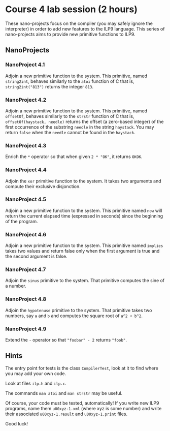 Course 4 lab session (2 hours)
==============================

These nano-projects focus on the compiler (you may safely ignore the
interpreter) in order to add new features to the ILP9 language. This
series of nano-projects aims to provide new primitive functions to ILP9.

NanoProjects
------------

### NanoProject 4.1 ###

Adjoin a new primitive function to the system. This primitive, named
`string2int`, behaves similarly to the `atoi` function of C that is, 
`string2int("813")` returns the integer `813`.

### NanoProject 4.2 ###

Adjoin a new primitive function to the system. This primitive, named
`offsetOf`, behaves similarly to the `strstr` function of C that is,
`offsetOf(haystack, needle)` returns the offset (a zero-based integer)
of the first occurrence of the substring `needle` in the string
`haystack`. You may return `false` when the `needle` cannot be found in the
`haystack`.

### NanoProject 4.3 ###

Enrich the `*` operator so that when given `2 * "OK"`, it returns `OKOK`.

### NanoProject 4.4 ###

Adjoin the `xor` primitive function to the system. It takes two
arguments and compute their exclusive disjonction.

### NanoProject 4.5 ###

Adjoin a new primitive function to the system. This primitive named
`now` will return the current elapsed time (expressed in seconds)
since the beginning of the program.

### NanoProject 4.6 ###

Adjoin a new primitive function to the system. This primitive named
`implies` takes two values and return false only when the first
argument is true and the second argument is false.

### NanoProject 4.7 ###

Adjoin the `sinus` primitive to the system. That primitive computes the
sine of a number.

### NanoProject 4.8 ###

Adjoin the `hypotenuse` primitive to the system. That primitive takes
two numbers, say `a` and `b` and computes the square root of `a^2 + b^2`.

### NanoProject 4.9 ###

Extend the `-` operator so that `"foobar" - 2` returns `"foob"`.

Hints
-----

The entry point for tests is the class `CompilerTest`, look at it
to find where you may add your own code.

Look at files `ilp.h` and `ilp.c`.

The commands `man atoi` and `man strstr` may be useful.

Of course, your code must be tested, automatically! If you write new
ILP9 programs, name them `u00xyz-1.xml` (where xyz is some number) and
write their associated `u00xyz-1.result` and `u00xyz-1.print` files.

Good luck!